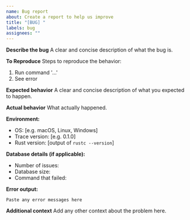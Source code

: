 ```yaml
---
name: Bug report
about: Create a report to help us improve
title: "[BUG] "
labels: bug
assignees: ""
---
```


**Describe the bug**
A clear and concise description of what the bug is.

**To Reproduce**
Steps to reproduce the behavior:

1. Run command '...'
2. See error

**Expected behavior**
A clear and concise description of what you expected to happen.

**Actual behavior**
What actually happened.

**Environment:**

- OS: [e.g. macOS, Linux, Windows]
- Trace version: [e.g. 0.1.0]
- Rust version: [output of `rustc --version`]

**Database details (if applicable):**

- Number of issues:
- Database size:
- Command that failed:

**Error output:**

```
Paste any error messages here
```

**Additional context**
Add any other context about the problem here.
